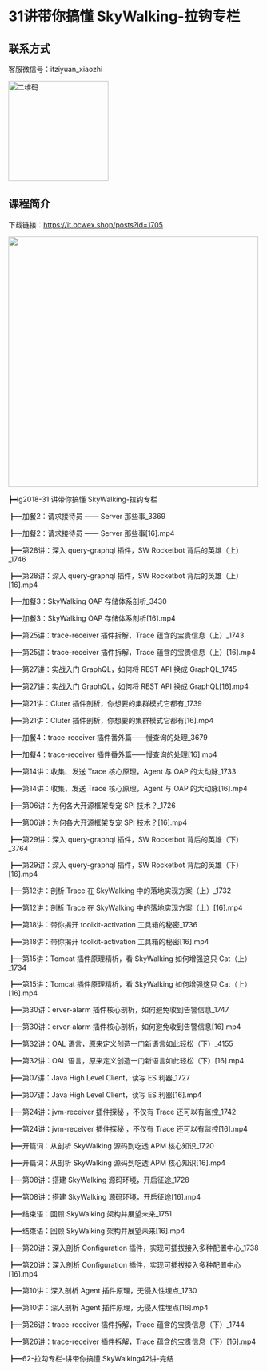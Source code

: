 # 31讲带你搞懂 SkyWalking-拉钩专栏

## 联系方式

客服微信号：itziyuan_xiaozhi

<img src="https://ziyuanyun.oss-cn-guangzhou.aliyuncs.com/common/20240614073449/666b82192834a.jpg" width="200" height="200" alt="二维码">

## 课程简介

下载链接：https://it.bcwex.shop/posts?id=1705

<img src="https://ziyuanyun.oss-cn-guangzhou.aliyuncs.com/yun/20240515183514/66448fe2e1455.jpg" width="500" alt="">

  ┣━lg2018-31 讲带你搞懂 SkyWalking-拉钩专栏

 ┣━加餐2：请求接待员 —— Server 那些事_3369

 ┣━加餐2：请求接待员 —— Server 那些事[16].mp4

 ┣━第28讲：深入 query-graphql 插件，SW Rocketbot 背后的英雄（上）_1746

 ┣━第28讲：深入 query-graphql 插件，SW Rocketbot 背后的英雄（上）[16].mp4

 ┣━加餐3：SkyWalking OAP 存储体系剖析_3430

 ┣━加餐3：SkyWalking OAP 存储体系剖析[16].mp4

 ┣━第25讲：trace-receiver 插件拆解，Trace 蕴含的宝贵信息（上）_1743

 ┣━第25讲：trace-receiver 插件拆解，Trace 蕴含的宝贵信息（上）[16].mp4

 ┣━第27讲：实战入门 GraphQL，如何将 REST API 换成 GraphQL_1745

 ┣━第27讲：实战入门 GraphQL，如何将 REST API 换成 GraphQL[16].mp4

 ┣━第21讲：Cluter 插件剖析，你想要的集群模式它都有_1739

 ┣━第21讲：Cluter 插件剖析，你想要的集群模式它都有[16].mp4

 ┣━加餐4：trace-receiver 插件番外篇——慢查询的处理_3679

 ┣━加餐4：trace-receiver 插件番外篇——慢查询的处理[16].mp4

 ┣━第14讲：收集、发送 Trace 核心原理，Agent 与 OAP 的大动脉_1733

 ┣━第14讲：收集、发送 Trace 核心原理，Agent 与 OAP 的大动脉[16].mp4

 ┣━第06讲：为何各大开源框架专宠 SPI 技术？_1726

 ┣━第06讲：为何各大开源框架专宠 SPI 技术？[16].mp4

 ┣━第29讲：深入 query-graphql 插件，SW Rocketbot 背后的英雄（下）_3764

 ┣━第29讲：深入 query-graphql 插件，SW Rocketbot 背后的英雄（下）[16].mp4

 ┣━第12讲：剖析 Trace 在 SkyWalking 中的落地实现方案（上）_1732

 ┣━第12讲：剖析 Trace 在 SkyWalking 中的落地实现方案（上）[16].mp4

 ┣━第18讲：带你揭开 toolkit-activation 工具箱的秘密_1736

 ┣━第18讲：带你揭开 toolkit-activation 工具箱的秘密[16].mp4

 ┣━第15讲：Tomcat 插件原理精析，看 SkyWalking 如何增强这只 Cat（上）_1734

 ┣━第15讲：Tomcat 插件原理精析，看 SkyWalking 如何增强这只 Cat（上）[16].mp4

 ┣━第30讲：erver-alarm 插件核心剖析，如何避免收到告警信息_1747

 ┣━第30讲：erver-alarm 插件核心剖析，如何避免收到告警信息[16].mp4

 ┣━第32讲：OAL 语言，原来定义创造一门新语言如此轻松（下）_4155

 ┣━第32讲：OAL 语言，原来定义创造一门新语言如此轻松（下）[16].mp4

 ┣━第07讲：Java High Level Client，读写 ES 利器_1727

 ┣━第07讲：Java High Level Client，读写 ES 利器[16].mp4

 ┣━第24讲：jvm-receiver 插件探秘 ，不仅有 Trace 还可以有监控_1742

 ┣━第24讲：jvm-receiver 插件探秘 ，不仅有 Trace 还可以有监控[16].mp4

 ┣━开篇词：从剖析 SkyWalking 源码到吃透 APM 核心知识_1720

 ┣━开篇词：从剖析 SkyWalking 源码到吃透 APM 核心知识[16].mp4

 ┣━第08讲：搭建 SkyWalking 源码环境，开启征途_1728

 ┣━第08讲：搭建 SkyWalking 源码环境，开启征途[16].mp4

 ┣━结束语：回顾 SkyWalking 架构并展望未来_1751

 ┣━结束语：回顾 SkyWalking 架构并展望未来[16].mp4

 ┣━第20讲：深入剖析 Configuration 插件，实现可插拔接入多种配置中心_1738

 ┣━第20讲：深入剖析 Configuration 插件，实现可插拔接入多种配置中心[16].mp4

 ┣━第10讲：深入剖析 Agent 插件原理，无侵入性埋点_1730

 ┣━第10讲：深入剖析 Agent 插件原理，无侵入性埋点[16].mp4

 ┣━第26讲：trace-receiver 插件拆解，Trace 蕴含的宝贵信息（下）_1744

 ┣━第26讲：trace-receiver 插件拆解，Trace 蕴含的宝贵信息（下）[16].mp4

 ┣━62-拉勾专栏-讲带你搞懂 SkyWalking42讲-完结

  
